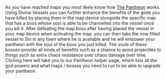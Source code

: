 As you have reached maps you most likely know how [The Pantheon](<https://pathofexile.gamepedia.com/The_Pantheon>) works. Using Divine Vessels you can further enhance the benefits of the gods you have killed by placing them in the map device alongside the specific map that has a boss whose soul is able to be channelled into the vessel once you kill it. After defeating the map boss after having placed the vessel in your map device when activating the map. you can then take the now filled vessel to Sin in any town where he is available and he will empower your pantheon with the soul of the boss you just killed. The souls of these bosses provide all kinds of benefits such as a chance to avoid projectiles to things such as extra chaos resistance over chaos damage over time. Clicking here will take you to our Pantheon helper page, which lists all the god powers and what maps / bosses you need to run to be able to upgrade your pantheon.